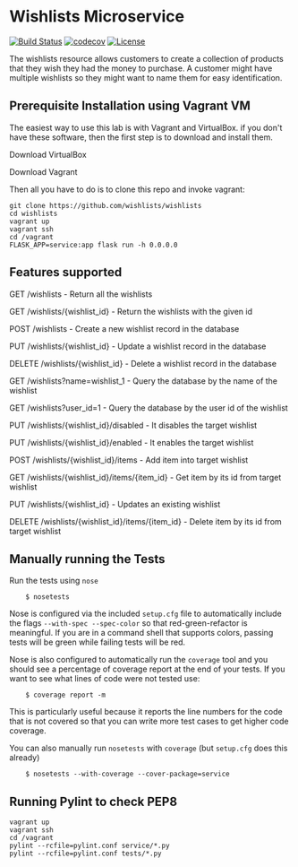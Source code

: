 # Wishlists Microservice
[![Build Status](https://travis-ci.org/wishlists/wishlists.svg?branch=master)](https://travis-ci.org/wishlists/wishlists)
[![codecov](https://codecov.io/gh/wishlists/wishlists/branch/master/graph/badge.svg?token=FB40LLBT2P)](undefined)
[![License](https://img.shields.io/badge/License-Apache%202.0-blue.svg)](https://opensource.org/licenses/Apache-2.0)

The wishlists resource allows customers to create a collection of products that they wish they had the money to purchase. A customer might have multiple wishlists so they might want to name them for easy identification. 

## Prerequisite Installation using Vagrant VM
The easiest way to use this lab is with Vagrant and VirtualBox. if you don't have these software, then the first step is to download and install them.

Download VirtualBox

Download Vagrant

Then all you have to do is to clone this repo and invoke vagrant:

    git clone https://github.com/wishlists/wishlists
    cd wishlists
    vagrant up
    vagrant ssh
    cd /vagrant
    FLASK_APP=service:app flask run -h 0.0.0.0
    
## Features supported

 GET /wishlists - Return all the wishlists
 
 GET /wishlists/{wishlist_id} - Return the wishlists with the given id  
 
 POST /wishlists - Create a new wishlist record in the database  

 PUT /wishlists/{wishlist_id} - Update a wishlist record in the database  
 
 DELETE /wishlists/{wishlist_id} - Delete a wishlist record in the database  
 
 GET /wishlists?name=wishlist_1 - Query the database by the name of the wishlist

 GET /wishlists?user_id=1 - Query the database by the user id of the wishlist

 PUT /wishlists/{wishlist_id}/disabled - It disables the target wishlist
 
 PUT /wishlists/{wishlist_id}/enabled - It enables the target wishlist
 
 POST /wishlists/{wishlist_id}/items - Add item into target wishlist

 GET /wishlists/{wishlist_id}/items/{item_id} - Get item by its id from target wishlist
 
 PUT /wishlists/{wishlist_id} - Updates an existing wishlist
 
 DELETE /wishlists/{wishlist_id}/items/{item_id} - Delete item by its id from target wishlist

 ## Manually running the Tests

Run the tests using `nose`

```shell
    $ nosetests
```

Nose is configured via the included `setup.cfg` file to automatically include the flags `--with-spec --spec-color` so that red-green-refactor is meaningful. If you are in a command shell that supports colors, passing tests will be green while failing tests will be red.

Nose is also configured to automatically run the `coverage` tool and you should see a percentage of coverage report at the end of your tests. If you want to see what lines of code were not tested use:

```shell
    $ coverage report -m
```

This is particularly useful because it reports the line numbers for the code that is not covered so that you can write more test cases to get higher code coverage.

You can also manually run `nosetests` with `coverage` (but `setup.cfg` does this already)

```shell
    $ nosetests --with-coverage --cover-package=service
```

## Running Pylint to check PEP8

    vagrant up
    vagrant ssh
    cd /vagrant
    pylint --rcfile=pylint.conf service/*.py
    pylint --rcfile=pylint.conf tests/*.py
